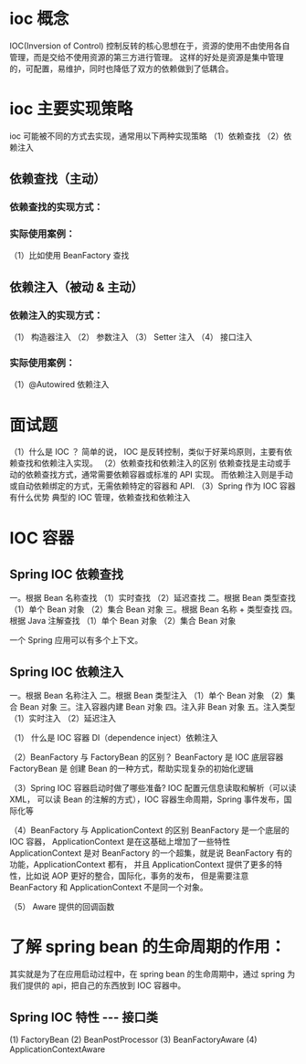 # ioc 概念

IOC(Inversion of Control) 控制反转的核心思想在于，资源的使用不由使用各自管理，而是交给不使用资源的第三方进行管理。
这样的好处是资源是集中管理的，可配置，易维护，同时也降低了双方的依赖做到了低耦合。

# ioc 主要实现策略
ioc 可能被不同的方式去实现，通常用以下两种实现策略
（1）依赖查找
（2）依赖注入 

## 依赖查找（主动）
### 依赖查找的实现方式：
### 实际使用案例：
（1）比如使用 BeanFactory 查找

## 依赖注入（被动 & 主动）
### 依赖注入的实现方式：
（1） 构造器注入
（2） 参数注入
（3） Setter 注入
（4） 接口注入
### 实际使用案例：
（1）@Autowired 依赖注入


# 面试题
（1）什么是 IOC ？
简单的说， IOC 是反转控制，类似于好莱坞原则，主要有依赖查找和依赖注入实现。
（2）依赖查找和依赖注入的区别
依赖查找是主动或手动的依赖查找方式，通常需要依赖容器或标准的 API 实现。
而依赖注入则是手动或自动依赖绑定的方式，无需依赖特定的容器和 API.
（3）Spring 作为 IOC 容器有什么优势
典型的 IOC 管理，依赖查找和依赖注入

# IOC 容器

## Spring IOC 依赖查找
一。根据 Bean 名称查找
（1）实时查找
（2）延迟查找
二。根据 Bean 类型查找
（1）单个 Bean 对象
（2）集合 Bean 对象
三。根据 Bean 名称 + 类型查找
四。根据 Java 注解查找
（1）单个 Bean 对象
（2）集合 Bean 对象

一个 Spring 应用可以有多个上下文。

## Spring IOC 依赖注入
一。根据 Bean 名称注入
二。根据 Bean 类型注入
（1）单个 Bean 对象
（2）集合 Bean 对象
三。注入容器内建 Bean 对象
四。注入非 Bean 对象
五。注入类型
（1）实时注入
（2）延迟注入

（1） 什么是 IOC 容器
DI（dependence inject）依赖注入

（2）BeanFactory 与 FactoryBean 的区别？
BeanFactory 是 IOC 底层容器
FactoryBean 是 创建 Bean 的一种方式，帮助实现复杂的初始化逻辑

（3）Spring IOC 容器启动时做了哪些准备?
IOC 配置元信息读取和解析（可以读 XML， 可以读 Bean 的注解的方式），IOC 容器生命周期，Spring 事件发布，国际化等

（4）BeanFactory 与 ApplicationContext 的区别
BeanFactory 是一个底层的 IOC 容器， ApplicationContext 是在这基础上增加了一些特性
ApplicationContext 是对 BeanFactory 的一个超集，就是说 BeanFactory 有的功能，ApplicationContext 都有，
并且 ApplicationContext 提供了更多的特性，比如说 AOP 更好的整合，国际化，事务的发布，
但是需要注意 BeanFactory 和 ApplicationContext 不是同一个对象。

（5） Aware 提供的回调函数

# 了解 spring bean 的生命周期的作用：
其实就是为了在应用启动过程中，在 spring bean 的生命周期中，通过 spring 为我们提供的 api，把自己的东西放到 IOC 容器中。


## Spring IOC 特性 --- 接口类
(1) FactoryBean
(2) BeanPostProcessor
(3) BeanFactoryAware
(4) ApplicationContextAware






